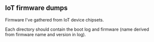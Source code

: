 ## IoT firmware dumps

Firmware I've gathered from IoT device chipsets.

Each directory should contain the boot log and firmware (name derived from firmware name and version in log).

